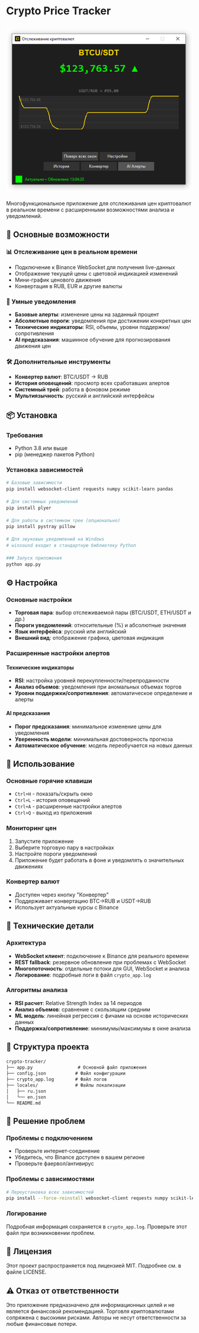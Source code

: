 # Crypto Price Tracker
![screenshot.png](assets/screenshot.png)
---
Многофункциональное приложение для отслеживания цен криптовалют в реальном
времени с расширенными возможностями анализа и уведомлений.

## 🚀 Основные возможности

### 📊 Отслеживание цен в реальном времени
- Подключение к Binance WebSocket для получения live-данных
- Отображение текущей цены с цветовой индикацией изменений
- Мини-график ценового движения
- Конвертация в RUB, EUR и другие валюты

### 🔔 Умные уведомления
- **Базовые алерты**: изменение цены на заданный процент
- **Абсолютные пороги**: уведомления при достижении конкретных цен
- **Технические индикаторы**: RSI, объемы, уровни поддержки/сопротивления
- **AI предсказания**: машинное обучение для прогнозирования движения цен

### 🛠 Дополнительные инструменты
- **Конвертер валют**: BTC/USDT → RUB
- **История оповещений**: просмотр всех сработавших алертов
- **Системный трей**: работа в фоновом режиме
- **Мультиязычность**: русский и английский интерфейсы

## 📦 Установка

### Требования
- Python 3.8 или выше
- pip (менеджер пакетов Python)

### Установка зависимостей

```bash
# Базовые зависимости
pip install websocket-client requests numpy scikit-learn pandas

# Для системных уведомлений
pip install plyer

# Для работы в системном трее (опционально)
pip install pystray pillow

# Для звуковых уведомлений на Windows
# winsound входит в стандартную библиотеку Python

### Запуск приложения
python app.py
```

## ⚙️ Настройка

### Основные настройки
- **Торговая пара**: выбор отслеживаемой пары (BTC/USDT, ETH/USDT и др.)
- **Пороги уведомлений**: относительные (%) и абсолютные значения
- **Язык интерфейса**: русский или английский
- **Внешний вид**: отображение графика, цветовая индикация

### Расширенные настройки алертов

#### Технические индикаторы
- **RSI**: настройка уровней перекупленности/перепроданности
- **Анализ объемов**: уведомления при аномальных объемах торгов
- **Уровни поддержки/сопротивления**: автоматическое определение и алерты

#### AI предсказания
- **Порог предсказания**: минимальное изменение цены для уведомления
- **Уверенность модели**: минимальная достоверность прогноза
- **Автоматическое обучение**: модель переобучается на новых данных

## 🎯 Использование

### Основные горячие клавиши
- `Ctrl+H` - показать/скрыть окно
- `Ctrl+L` - история оповещений
- `Ctrl+A` - расширенные настройки алертов
- `Ctrl+Q` - выход из приложения

### Мониторинг цен
1. Запустите приложение
2. Выберите торговую пару в настройках
3. Настройте пороги уведомлений
4. Приложение будет работать в фоне и уведомлять о значительных движениях

### Конвертер валют
- Доступен через кнопку "Конвертер"
- Поддерживает конвертацию BTC→RUB и USDT→RUB
- Использует актуальные курсы с Binance

## 🔧 Технические детали

### Архитектура
- **WebSocket клиент**: подключение к Binance для реального времени
- **REST fallback**: резервное обновление при проблемах с WebSocket
- **Многопоточность**: отдельные потоки для GUI, WebSocket и анализа
- **Логирование**: подробные логи в файл `crypto_app.log`

### Алгоритмы анализа
- **RSI расчет**: Relative Strength Index за 14 периодов
- **Анализ объемов**: сравнение с скользящим средним
- **ML модель**: линейная регрессия с фичами на основе исторических данных
- **Поддержка/сопротивление**: минимумы/максимумы в окне анализа

## 📁 Структура проекта

```
crypto-tracker/
├── app.py                 # Основной файл приложения
├── config.json           # Файл конфигурации
├── crypto_app.log        # Файл логов
├── locales/              # Файлы локализации
│   ├── ru.json
│   └── en.json
└── README.md
```

## 🐛 Решение проблем

### Проблемы с подключением
- Проверьте интернет-соединение
- Убедитесь, что Binance доступен в вашем регионе
- Проверьте фаервол/антивирус

### Проблемы с зависимостями
```bash
# Переустановка всех зависимостей
pip install --force-reinstall websocket-client requests numpy scikit-learn pandas plyer pystray pillow
```

### Логирование
Подробная информация сохраняется в `crypto_app.log`. Проверьте этот файл при возникновении проблем.


## 📄 Лицензия

Этот проект распространяется под лицензией MIT. Подробнее см. в файле LICENSE.

## ⚠️ Отказ от ответственности

Это приложение предназначено для информационных целей и не является финансовой рекомендацией. Торговля криптовалютами сопряжена с высокими рисками. Авторы не несут ответственности за любые финансовые потери.